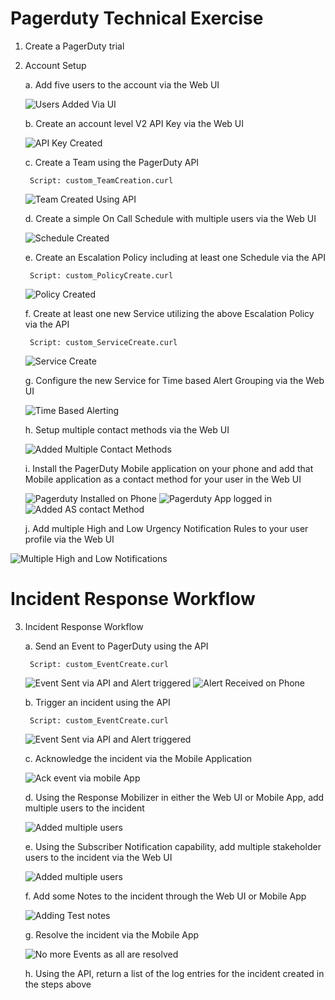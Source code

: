 # Pagerduty Technical Exercise

1. Create a PagerDuty trial

2. Account Setup

	a. Add five users to the account via the Web UI

	![Users Added Via UI](https://i.imgur.com/1eXyoE3.png)

	b. Create an account level V2 API Key via the Web UI

	![API Key Created](https://i.imgur.com/BH8XBDO.png)

	c. Create a Team using the PagerDuty API

		Script: custom_TeamCreation.curl

	![Team Created Using API](https://i.imgur.com/k4CzBlP.png)


	d. Create a simple On Call Schedule with multiple users via the Web UI

	![Schedule Created](https://i.imgur.com/2Qy6Ms4.png)

	e. Create an Escalation Policy including at least one Schedule via the API

		Script: custom_PolicyCreate.curl

	![Policy Created](https://i.imgur.com/AMcpmJF.png)

	f. Create at least one new Service utilizing the above Escalation Policy via the API

		Script: custom_ServiceCreate.curl

	![Service Create](https://i.imgur.com/LF9348J.png)

	g. Configure the new Service for Time based Alert Grouping via the Web UI

	![Time Based Alerting](https://i.imgur.com/CScqBUs.png)

	h. Setup multiple contact methods via the Web UI

	![Added Multiple Contact Methods](https://i.imgur.com/fBLtVRz.png)

	i. Install the PagerDuty Mobile application on your phone and add that Mobile application as a contact method for your user in the Web UI

	![Pagerduty Installed on Phone](https://i.imgur.com/2nzYUbQ.png) ![Pagerduty App logged in](https://i.imgur.com/Xo2peVM.png) ![Added AS contact Method](https://i.imgur.com/1kRpEio.png)

	j. Add multiple High and Low Urgency Notification Rules to your user profile via the Web UI

![Multiple High and Low Notifications](https://i.imgur.com/4zceAr6.png)


# Incident Response Workflow

3. Incident Response Workflow

	a. Send an Event to PagerDuty using the API

		Script: custom_EventCreate.curl

	![Event Sent via API and Alert triggered](https://i.imgur.com/aTWPsTX.png) ![Alert Received on Phone](https://i.imgur.com/PG8rpvZ.png)

	b. Trigger an incident using the API

		Script: custom_EventCreate.curl

	![Event Sent via API and Alert triggered](https://i.imgur.com/aTWPsTX.png)

	c. Acknowledge the incident via the Mobile Application

	![Ack event via mobile App](https://i.imgur.com/84vrt4n.png)

	d. Using the Response Mobilizer in either the Web UI or Mobile App, add multiple users to the incident

	![Added multiple users](https://i.imgur.com/y6pvZTY.png)

	e. Using the Subscriber Notification capability, add multiple stakeholder users to the incident via the Web UI

	![Added multiple users](https://i.imgur.com/y6pvZTY.png)

	f. Add some Notes to the incident through the Web UI or Mobile App

	![Adding Test notes](https://i.imgur.com/FxphIiD.png)

	g. Resolve the incident via the Mobile App

	![No more Events as all are resolved](https://i.imgur.com/LKkKJcA.png)

	h. Using the API, return a list of the log entries for the incident created in the steps above

	